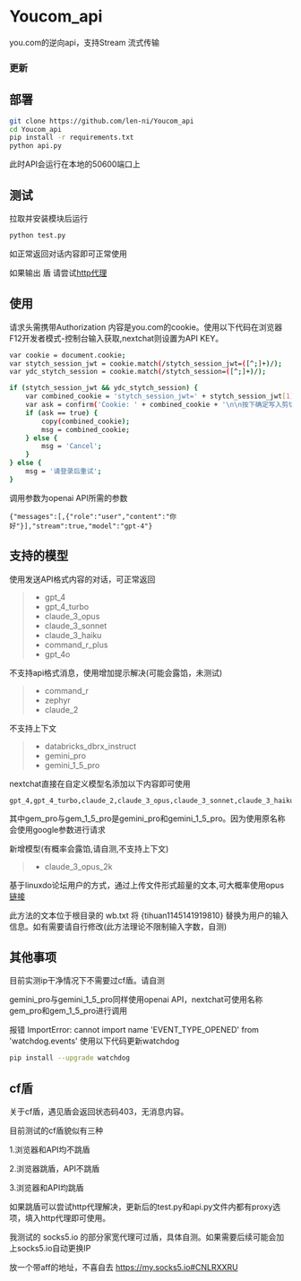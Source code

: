 # Youcom_api
you.com的逆向api，支持Stream 流式传输

### 更新 

## 部署
```bash
git clone https://github.com/len-ni/Youcom_api
cd Youcom_api
pip install -r requirements.txt
python api.py
```
此时API会运行在本地的50600端口上

## 测试
拉取并安装模块后运行
```bash
python test.py
```
如正常返回对话内容即可正常使用

如果输出 盾 请尝试[http代理](https://github.com/len-ni/Youcom_api/?tab=readme-ov-file#cf%E7%9B%BE)

## 使用
请求头需携带Authorization 内容是you.com的cookie。使用以下代码在浏览器F12开发者模式-控制台输入获取,nextchat则设置为API KEY。
```bash
var cookie = document.cookie;
var stytch_session_jwt = cookie.match(/stytch_session_jwt=([^;]+)/);
var ydc_stytch_session = cookie.match(/stytch_session=([^;]+)/);

if (stytch_session_jwt && ydc_stytch_session) {
    var combined_cookie = 'stytch_session_jwt=' + stytch_session_jwt[1] + '; ' + 'ydc_stytch_session=' + ydc_stytch_session[1];
    var ask = confirm('Cookie: ' + combined_cookie + '\n\n按下确定写入剪切板?');
    if (ask == true) {
        copy(combined_cookie);
        msg = combined_cookie;
    } else {
        msg = 'Cancel';
    }
} else {
    msg = '请登录后重试';
}
```

调用参数为openai API所需的参数
```request body
{"messages":[,{"role":"user","content":"你好"}],"stream":true,"model":"gpt-4"}
```
## 支持的模型
使用发送API格式内容的对话，可正常返回
> - gpt_4
> - gpt_4_turbo
> - claude_3_opus
> - claude_3_sonnet
> - claude_3_haiku
> - command_r_plus
> - gpt_4o

不支持api格式消息，使用增加提示解决(可能会露馅，未测试)
> - command_r
> - zephyr
> - claude_2

不支持上下文
> - databricks_dbrx_instruct 
> - gemini_pro
> - gemini_1_5_pro

nextchat直接在自定义模型名添加以下内容即可使用
```text
gpt_4,gpt_4_turbo,claude_2,claude_3_opus,claude_3_sonnet,claude_3_haiku,gem_pro,gem_1_5_pro,databricks_dbrx_instruct,command_r,command_r_plus,zephyr
```
其中gem_pro与gem_1_5_pro是gemini_pro和gemini_1_5_pro。因为使用原名称会使用google参数进行请求

新增模型(有概率会露馅,请自测,不支持上下文)
> - claude_3_opus_2k

基于linuxdo论坛用户的方式，通过上传文件形式超量的文本,可大概率使用opus [链接](https://linux.do/t/topic/68457)

此方法的文本位于根目录的 wb.txt 将 {tihuan1145141919810} 替换为用户的输入信息。如有需要请自行修改(此方法理论不限制输入字数，自测)

## 其他事项
目前实测ip干净情况下不需要过cf盾。请自测

gemini_pro与gemini_1_5_pro同样使用openai API，nextchat可使用名称gem_pro和gem_1_5_pro进行调用

报错 ImportError: cannot import name 'EVENT_TYPE_OPENED' from 'watchdog.events' 使用以下代码更新watchdog
```bash
pip install --upgrade watchdog
```

## cf盾
关于cf盾，遇见盾会返回状态码403，无消息内容。

目前测试的cf盾貌似有三种

1.浏览器和API均不跳盾

2.浏览器跳盾，API不跳盾

3.浏览器和API均跳盾

如果跳盾可以尝试http代理解决，更新后的test.py和api.py文件内都有proxy选项，填入http代理即可使用。

我测试的 socks5.io 的部分家宽代理可过盾，具体自测。如果需要后续可能会加上socks5.io自动更换IP

放一个带aff的地址，不喜自去 https://my.socks5.io#CNLRXXRU


